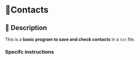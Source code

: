 # 👤**Contacts**

## 📘 Description  
This is a **basic program to save and check contacts** in a `txt` file.

### Specifc instructions